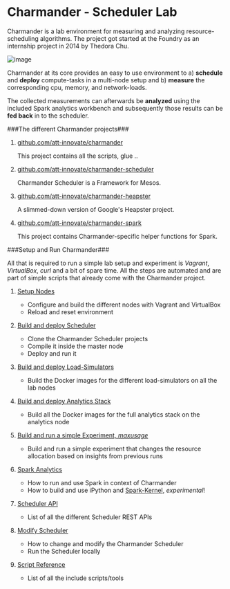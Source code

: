 Charmander - Scheduler Lab
==========================

Charmander is a lab environment for measuring and analyzing resource-scheduling algorithms.
The project got started at the Foundry as an internship project in 2014 by Thedora Chu.

![image](https://github.com/att-innovate/charmander/blob/master/docs/assets/CharmanderSchedulerLab.png?raw=true)

Charmander at its core provides an easy to use environment to a) **schedule** and **deploy** compute-tasks in a multi-node setup
and b) **measure** the corresponding cpu, memory, and network-loads.

The collected measurements can afterwards be **analyzed** using the included Spark analytics workbench and subsequently
those results can be **fed back** in to the scheduler.


###The different Charmander projects###


1. [github.com/att-innovate/charmander][1]

    This project contains all the scripts, glue ..


2. [github.com/att-innovate/charmander-scheduler][2]

    Charmander Scheduler is a Framework for Mesos.


3. [github.com/att-innovate/charmander-heapster][3]

    A slimmed-down version of Google's Heapster project.


4. [github.com/att-innovate/charmander-spark][4]

    This project contains Charmander-specific helper functions for Spark.


###Setup and Run Charmander###

All that is required to run a simple lab setup and experiment is _Vagrant_, _VirtualBox_, _curl_ and a bit of spare time.
All the steps are automated and are part of simple scripts that already come with the Charmander project.

1. [Setup Nodes][5]

    - Configure and build the different nodes with Vagrant and VirtualBox
    - Reload and reset environment

2. [Build and deploy Scheduler][5]

    - Clone the Charmander Scheduler projects
    - Compile it inside the master node
    - Deploy and run it

3. [Build and deploy Load-Simulators][5]

    - Build the Docker images for the different load-simulators on all the lab nodes

4. [Build and deploy Analytics Stack][5]

    - Build all the Docker images for the full analytics stack on the analytics node

5. [Build and run a simple Experiment, _maxusage_][5]

    - Build and run a simple experiment that changes the resource allocation based on insights from previous runs

6. [Spark Analytics][5]

    - How to run and use Spark in context of Charmander
    - How to build and use iPython and [Spark-Kernel][5], _experimental_!

7. [Scheduler API][5]

    - List of all the different Scheduler REST APIs

8. [Modify Scheduler][5]

    - How to change and modify the Charmander Scheduler
    - Run the Scheduler locally

9. [Script Reference][5]

    - List of all the include scripts/tools


[1]: https://github.com/att-innovate/charmander
[2]: https://github.com/att-innovate/charmander-scheduler
[3]: https://github.com/att-innovate/charmander-heapster
[4]: https://github.com/att-innovate/charmander-spark
[5]: https://github.com/att-innovate/charmander/blob/master/docs/SETUPNODES.md
